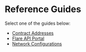 # Reference Guides

Select one of the guides below:

* [Contract Addresses](./contracts.md)
* [Flare API Portal](./api-portal.md)
* [Network Configurations](./network-configs.md)
